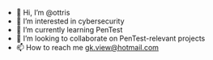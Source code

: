 - 👋 Hi, I’m @ottris
- 👀 I’m interested in cybersecurity
- 🌱 I’m currently learning PenTest
- 💞️ I’m looking to collaborate on PenTest-relevant projects
- 📫 How to reach me gk.view@hotmail.com

<!---
ottris/ottris is a ✨ special ✨ repository because its `README.md` (this file) appears on your GitHub profile.
You can click the Preview link to take a look at your changes.
--->
